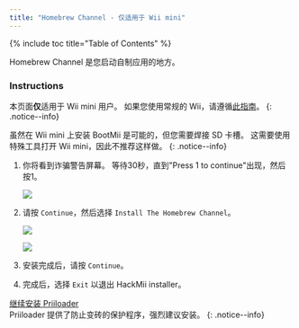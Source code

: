 ```yaml
---
title: "Homebrew Channel - 仅适用于 Wii mini"
---
```


{% include toc title="Table of Contents" %}

Homebrew Channel 是您启动自制应用的地方。

### Instructions
本页面**仅**适用于 Wii mini 用户。 如果您使用常规的 Wii，请遵循[此指南](hbc)。
{: .notice--info}

虽然在 Wii mini 上安装 BootMii 是可能的，但您需要焊接 SD 卡槽。 这需要使用特殊工具打开 Wii mini，因此不推荐这样做。
{: .notice--info}

1. 你将看到诈骗警告屏幕。 等待30秒，直到"Press 1 to continue"出现，然后按1。

    ![](/images/hackmii/scam.png)

1. 请按 `Continue`，然后选择 `Install The Homebrew Channel`。

    ![](/images/hackmii/hbc_install.png)

    ![](/images/hackmii/hbc_install_ok.png)

1. 安装完成后，请按 `Continue`。
1. 完成后，选择 `Exit` 以退出 HackMii installer。

[继续安装 Priiloader](priiloader) <br> Priiloader 提供了防止变砖的保护程序，强烈建议安装。
{: .notice--info}
